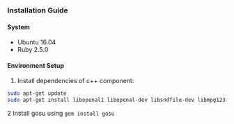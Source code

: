 ### Installation Guide

#### System
- Ubuntu 16.04
- Ruby 2.5.0

#### Environment Setup
1. Install dependencies of c++ component:
~~~bash
sudo apt-get update
sudo apt-get install libopenal1 libopenal-dev libsndfile-dev libmpg123-dev libfontconfig-dev libsdl2-dev libsdl2-ttf-dev
~~~
2 Install gosu using `gem install gosu`
